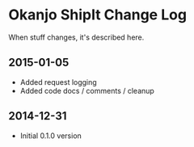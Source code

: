 # Okanjo ShipIt Change Log

When stuff changes, it's described here.

## 2015-01-05
 * Added request logging
 * Added code docs / comments / cleanup

## 2014-12-31
 * Initial 0.1.0 version